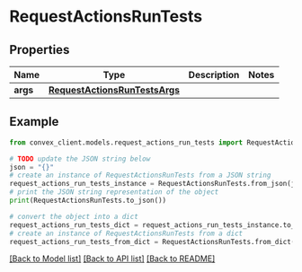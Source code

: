 # RequestActionsRunTests


## Properties

Name | Type | Description | Notes
------------ | ------------- | ------------- | -------------
**args** | [**RequestActionsRunTestsArgs**](RequestActionsRunTestsArgs.md) |  | 

## Example

```python
from convex_client.models.request_actions_run_tests import RequestActionsRunTests

# TODO update the JSON string below
json = "{}"
# create an instance of RequestActionsRunTests from a JSON string
request_actions_run_tests_instance = RequestActionsRunTests.from_json(json)
# print the JSON string representation of the object
print(RequestActionsRunTests.to_json())

# convert the object into a dict
request_actions_run_tests_dict = request_actions_run_tests_instance.to_dict()
# create an instance of RequestActionsRunTests from a dict
request_actions_run_tests_from_dict = RequestActionsRunTests.from_dict(request_actions_run_tests_dict)
```
[[Back to Model list]](../README.md#documentation-for-models) [[Back to API list]](../README.md#documentation-for-api-endpoints) [[Back to README]](../README.md)


